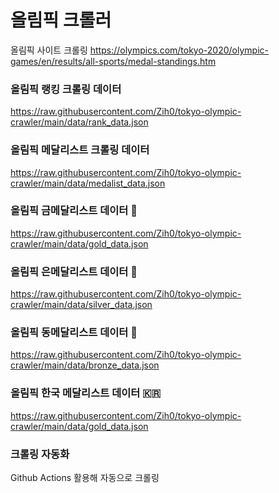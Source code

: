 # 올림픽 크롤러 

올림픽 사이트 크롤링
https://olympics.com/tokyo-2020/olympic-games/en/results/all-sports/medal-standings.htm


### 올림픽 랭킹 크롤링 데이터

https://raw.githubusercontent.com/Zih0/tokyo-olympic-crawler/main/data/rank_data.json

### 올림픽 메달리스트 크롤링 데이터

https://raw.githubusercontent.com/Zih0/tokyo-olympic-crawler/main/data/medalist_data.json

### 올림픽 금메달리스트 데이터 🥇

https://raw.githubusercontent.com/Zih0/tokyo-olympic-crawler/main/data/gold_data.json

### 올림픽 은메달리스트 데이터 🥈

https://raw.githubusercontent.com/Zih0/tokyo-olympic-crawler/main/data/silver_data.json

### 올림픽 동메달리스트 데이터 🥉

https://raw.githubusercontent.com/Zih0/tokyo-olympic-crawler/main/data/bronze_data.json

### 올림픽 한국 메달리스트 데이터 🇰🇷

https://raw.githubusercontent.com/Zih0/tokyo-olympic-crawler/main/data/gold_data.json


### 크롤링 자동화

Github Actions 활용해 자동으로 크롤링
